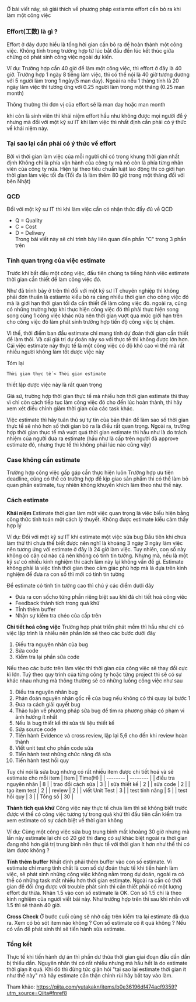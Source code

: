 Ở bài viết này, sẽ giải thích về phương pháp estiamte effort cần bỏ ra khi làm một công việc

### Effort(工数) là gì ?
Effort ở đây được hiểu là tổng hời gian cần bỏ ra để hoàn thành một công việc. Không tính trong trường hợp từ lúc bắt đầu đến lúc kết thúc giữa chừng có phát sinh công việc ngoài dự kiến.

Ví dụ: Trường hợp cần 40 giờ để làm một công việc, thì effort ở đây là 40 giờ. 
Trường hợp 1 ngày 8 tiếng làm việc, thì có thể nói là 40 giờ tương đương với 5 người làm trong 1 ngày(5 man day). Ngoài ra nếu 1 tháng tính là 20 ngày làm việc thì tương ứng với 0.25 người làm trong một tháng (0.25 man month)

Thông thường thì đơn vị của effort sẽ là man day hoặc man month

khi còn là sinh viên thì khái niệm effort hầu như không được mọi người để ý nhưng mà đối với một kỹ sư IT khi làm việc thì nhất định cần phải có ý thức về khái niệm này.

### Tại sao lại cần phải có ý thức về effort
Bởi vì thời gian làm việc của mỗi người chỉ có trong khung thời gian nhất định
Không chỉ là phía vận hành của công ty mà nó còn là phía từng nhân viên của công ty nữa. Hiện tại theo tiêu chuẩn luật lao động thì có giới hạn thời gian làm việc tối đa (Tối đa là làm thêm 80 giờ trong một tháng đối với bên Nhật)

### QCD
Đối với một kỹ sư IT thì khi làm việc cần có nhận thức đầy đủ về QCD
* Q = Quality
* C = Cost
* D = Delivery  
Trong bài viết này sẽ chỉ trình bày liên quan đến phần "C" trong 3 phần trên

### Tính quan trọng của việc estimate
Trước khi bắt đầu một công việc, đầu tiên chúng ta tiếng hành việc estimate thời gian cần thiết để làm công việc đó.

Như đã trình bày ở trên thì đối với một kỹ sư IT chuyên nghiệp thì không phải đơn thuần là estiamte kiểu bỏ ra càng nhiều thời gian cho công việc đó mà là giới hạn thời gian tối đa cần thiết để làm công việc đó.
ngoài ra, cũng có những trường hợp khi thực hiện công việc đó thì phải thực hiện song song cùng 1 công việc khác nữa nên thời gian vượt qua mức giới hạn trên cho công việc đó làm phát sinh trường hợp tiến độ công việc bị chậm.

Vì thế, thời điểm ban đầu estimate chỉ mang tính dự đoán thời gian cần thiết để làm thôi. Và cái giá trị dự đoán này so với thực tế thì không được lớn hơn. Cái việc estimate này thực tế là một công việc có độ khó cao vì thế mà rất nhiều người không làm tốt dược việc này

Tóm lại
```
Thời gian thực tế < Thời gian estimate
```
thiết lập được việc này là rất quan trọng

Giả sử, trường hợp thời gian thực tế mà nhiều hơn thời gian estimate thì thay vì chỉ còn cách tiếp tục làm công việc đó cho đến lúc hoàn thành, thì hãy xem xét điều chỉnh giảm thời gian của các task khác.

Việc estimate thì hãy tuân thủ sự tự tin của bản thân để làm sao số thời gian thực tế sẽ nhỏ hơn số thời gian bỏ ra là điều rất quan trọng. Ngoài ra, trường hợp thời gian thực tế mà vượt quá thời gian estimate thì hầu như là do trách nhiệm của người đưa ra estimate (hầu như là cấp trên người đã approve estimate đó, nhưng thực tế thì không phải lúc nào cũng vậy)

### Case không cần estimate 
Trường hợp công việc gấp gáp cần thực hiện luôn
Trường hợp ưu tiên deadline, cũng có thể có trường hợp để kịp giao sản phẩm thì có thể làm bỏ quan phần estimate, tuy nhiên không khuyến khích làm theo như thế này.

### Cách estimate
**Khái niệm** 
Estimate thời gian làm một việc quan trọng là việc biểu hiện bằng công thức tính toán một cách lý thuyết. Không được estimate kiểu cảm thấy hợp lý

Ví dụ: Đối với một kỹ sư IT khi estimate một việc sửa bug
Đầu tiên khi chưa làm thử thì chưa thể biết được nên nghĩ là khoảng 3 ngày
3 ngày làm việc nên tương ứng với estimate ở đây là 24 giờ làm việc. Tuy nhiên, con số này không có căn cứ nào cả nên không có tính tin tưởng. Nhưng mà, nếu là một kỹ sư có nhiều kinh nghiệm thì cách làm này lại không vấn đề gì. Estimate không phải là việc tính thời gian theo cảm giác phù hợp mà là dựa trên kinh nghiệm để đưa ra con số thì mới có tính tin tưởng

Để estimate có tính tin tưởng cao thì chú ý các điểm dưới đây
* Đưa ra con sốcho từng phần riêng biệt sau khi đã chi tiết hoá công viêc
* Feedback thành tích trong quá khứ
* TÍnh thêm buffer
* Nhận sự kiểm tra chéo của cấp trên 

**Chi tiết hoá công việc**
Trường hợp phát triển phát mềm thì hầu như chỉ có việc lập trình là nhiều nên phần lớn sẽ theo các bước dưới đây
1. Điều tra nguyên nhân của bug
2. Sửa code 
3. Kiểm tra lại phần sửa code 

Nếu theo các bước trên làm việc thì thời gian của công việc sẽ thay đổi cực kì lớn. Tuỳ theo quy trình của từng công ty hoặc từng project thì sẽ có sự khác nhau nhưng mà thông thường sẽ có những luồng công việc như sau
1. Điều tra nguyên nhân bug
2. Phán đoán nguyên nhân gốc rễ của bug nếu không có thì quay lại bước 1
3. Đưa ra cách giải quyết bug
4. Thảo luận về phương pháp sửa bug để tìm ra phương pháp có phạm vi ảnh hưởng ít nhất
5. Nếu là bug thiết kế thì sửa tài liệu thiết kế
6. Sửa source code
7. Tiến hành Evidence và cross review, lặp lại 5,6 cho đến khi review hoàn thành
8. Viết unit test cho phần code sửa
9. Tiến hành test những chức năng đã sửa
10. Tiến hành test hồi quy

Tuy chỉ nói là sửa bug nhưng có rất nhiều item được chi tiết hoá và sẽ estimate cho mỗi item
| Item | Time(H) |
| -------- | -------- | 
| điều tra nguyên nhân   | 8     |
| trao đổi cách sửa   | 3     |
| sửa thiết kế    | 2   |
|  sửa code  | 2   |
|  tạo item test | 2   |
|  review  | 2   |
|  viết Unit Test  | 3   |
|  test tính năng | 5   |
|  test hồi quy  | 3   |
|  Tổng số  | 30   |

**Thành tích quá khứ**
Công việc này thực tế chưa làm thì sẽ không biết trước được vì thế có công việc tương tự trong quá khứ thì đầu tiên cần kiểm tra xem estimate có sự cách biệt về thời gian không 

Ví dụ: Cùng một công việc sửa bug trung bình mất khoảng 30 giờ nhưng mà lần này estimate lại chỉ có 20 giờ  thì đang có sự khác biệt ngoài ra thời gian đang nhỏ hơn giá trị trung bình nên thực tế với thời gian ít hơn như thế thì có làm được không ?

**Tính thêm buffer**
Nhất định phải thêm buffer vào con số estimate. Vì estimate chỉ mang tính chất là con số dự đoán thực tế khi tiến hành làm việc, sẽ phát sinh những công việc không nằm trong dự doán, ngoài ra có thể có những task mất nhiều hơn thời gian estimate.
Ngoài ra cần có thời gian để đối ứng được với trouble phát sinh thì cần thiết phải có một lượng effort dư thừa.
Nhân 1.5 vào con số estimate là OK. Con số 1.5 chỉ là theo kinh nghiệm của người viết bài này.
Như trường hợp trên thì sau khi nhân với 1.5 thì sẽ thành 40 giờ.

**Cross Check**
Ở bước cuối cùng sẽ nhờ cấp trên kiểm tra lại estimate đã đưa ra.
Xem có bỏ sót item nào không ? Con số estimate có ít quá không ? 
Nếu có vấn đề phát sinh thì sẽ tiến hành sửa estimate.

### Tổng kết
Thực tế khi tiến hành dự án thì phần dư thừa thời gian giai đoạn đầu dần dần bị thiếu dần. Nguyên nhân thì có rất nhiều nhưng mà hầu hết là do estimate thời gian ít quá. Khi đó thì đừng tức giận hỏi "tại sao lại estimate thời gian ít như thế này" mà hãy estimate cẩn thận chỉnh rùi hãy bắt tay vào làm.

Tham khảo: https://qiita.com/yutakakn/items/b0e36196df474acf9359?utm_source=Qiita#fnref8